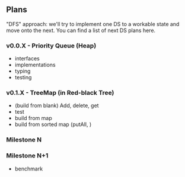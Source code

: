 ## Plans

"DFS" approach: we'll try to implement one DS to a workable state and move onto the next. You can find a list of next DS plans here.

### v0.0.X - Priority Queue (Heap)

- interfaces
- implementations
- typing
- testing


### v0.1.X - TreeMap (in Red-black Tree)

- (build from blank) Add, delete, get
- test
- build from map
- build from sorted map (putAll, )

### Milestone N

### Milestone N+1

- benchmark

